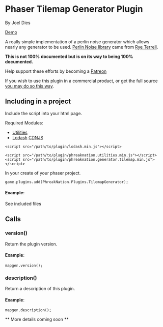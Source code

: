 # Phaser Tilemap Generator Plugin
By Joel Dies

[Demo](http://codepen.io/phreaknation/details/ygPwJJ/)

A really simple implementation of a perlin noise generator which allows nearly any generator to be used. [Perlin Noise library](https://github.com/wwwtyro/perlin.js) came from [Rye Terrell](https://github.com/wwwtyro).

**This is not 100% documented but is on its way to being 100% documented.**

Help support these efforts by becoming a [Patreon](https://www.patreon.com/user?u=4928922)

If you wish to use this plugin in a commercial product, or get the full source [you may do so this way](https://gum.co/saeeA).

## Including in a project
Include the script into your html page.

Required Modules:

 + [Utilities](https://github.com/phreaknation/phreaknation.utilities)
 + [Lodash](lodash.com) [CDNJS](https://cdnjs.cloudflare.com/ajax/libs/lodash.js/4.17.4/lodash.min.js)


```
<script src="/path/to/plugin/lodash.min.js"></script>

<script src="/path/to/plugin/phreaknation.utilities.min.js"></script>
<script src="/path/to/plugin/phreaknation.generator.tilemap.min.js"></script>
```

In your create of your phaser project.

```
game.plugins.add(PhreakNation.Plugins.TilemapGenerator);
```


#### Example:
See included files

## Calls

### version()
Return the plugin version.

#### Example:
```
mapgen.version();
```

### description()
Return a description of this plugin.

#### Example:
```
mapgen.description();
```

** More details coming soon **
